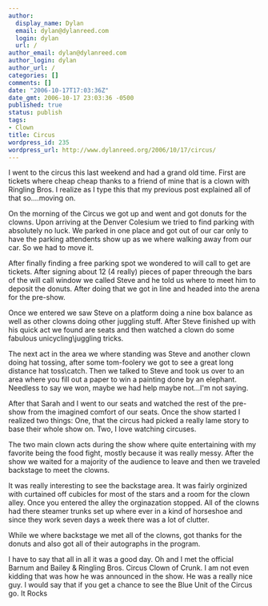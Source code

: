 ```yaml
---
author:
  display_name: Dylan
  email: dylan@dylanreed.com
  login: dylan
  url: /
author_email: dylan@dylanreed.com
author_login: dylan
author_url: /
categories: []
comments: []
date: "2006-10-17T17:03:36Z"
date_gmt: 2006-10-17 23:03:36 -0500
published: true
status: publish
tags:
- Clown
title: Circus
wordpress_id: 235
wordpress_url: http://www.dylanreed.org/2006/10/17/circus/
---
```


I went to the circus this last weekend and had a grand old time. First are tickets where cheap cheap thanks to a friend of mine that is a clown with Ringling Bros. I realize as I type this that my previous post explained all of that so....moving on.

On the morning of the Circus we got up and went and got donuts for the clowns. Upon arriving at the Denver Colesium we tried to find parking with absolutely no luck. We parked in one place and got out of our car only to have the parking attendents show up as we where walking away from our car. So we had to move it.

After finally finding a free parking spot we wondered to will call to get are tickets. After signing about 12 (4 really) pieces of paper threough the bars of the will call window we called Steve and he told us where to meet him to deposit the donuts. After doing that we got in line and headed into the arena for the pre-show.

Once we entered we saw Steve on a platform doing a nine box balance as well as other clowns doing other juggling stuff. After Steve finished up with his quick act we found are seats and then watched a clown do some fabulous unicycling\juggling tricks.

The next act in the area we where standing was Steve and another clown doing hat tossing, after some tom-foolery we got to see a great long distance hat toss\catch. Then we talked to Steve and took us over to an area where you fill out a paper to win a painting done by an elephant. Needless to say we won, maybe we had help maybe not...I'm not saying.

After that Sarah and I went to our seats and watched the rest of the pre-show from the imagined comfort of our seats. Once the show started I realized two things: One, that the circus had picked a really lame story to base their whole show on. Two, I love watching circuses.

The two main clown acts during the show where quite entertaining with my favorite being the food fight, mostly because it was really messy. After the show we waited for a majority of the audience to leave and then we traveled backstage to meet the clowns.

It was really interesting to see the backstage area. It was fairly orginized with curtained off cubicles for most of the stars and a room for the clown alley. Once you entered the alley the orginazation stopped. All of the clowns had there steamer trunks set up where ever in a kind of horseshoe and since they work seven days a week there was a lot of clutter.

While we where backstage we met all of the clowns, got thanks for the donuts and also got all of their autographs in the program.

I have to say that all in all it was a good day. Oh and I met the official Barnum and Bailey & Ringling Bros. Circus Clown of Crunk. I am not even kidding that was how he was announced in the show. He was a really nice guy. I would say that if you get a chance to see the Blue Unit of the Circus go. It Rocks
